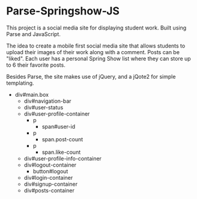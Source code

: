 # Parse-Springshow-JS

This project is a social media site for displaying student work. Built using Parse and JavaScript. 

The idea to create a mobile first social media site that allows students to upload their images of their work along 
with a comment. Posts can be "liked". Each user has a personal Spring Show list where they can store up to 6 their 
favorite posts. 

Besides Parse, the site makes use of jQuery, and a jQote2 for simple templating. 

* div#main.box
  * div#navigation-bar
  * div#user-status
  * div#user-profile-container
    * p
      * span#user-id
    * p
      * span.post-count
    * p
      * span.like-count
  * div#user-profile-info-container
  * div#logout-container
    * button#logout
  * div#login-container
  * div#signup-container
  * div#posts-container
